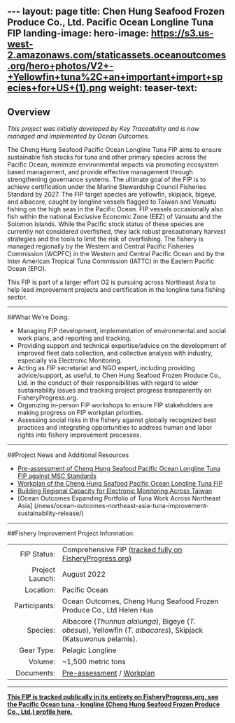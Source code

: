 ​​---
layout: page
title: Chen Hung Seafood Frozen Produce Co., Ltd. Pacific Ocean Longline Tuna FIP
landing-image:
hero-image: https://s3.us-west-2.amazonaws.com/staticassets.oceanoutcomes.org/hero+photos/V2+-+Yellowfin+tuna%2C+an+important+import+species+for+US+(1).png
weight: 
teaser-text:
---
<h2>Overview</h2>

*This project was initially developed by Key Traceability and is now managed and implemented by Ocean Outcomes.*

The Cheng Hung Seafood Pacific Ocean Longline Tuna FIP aims to ensure sustainable fish stocks for tuna and other primary species across the Pacific Ocean, minimize environmental impacts via promoting ecosystem based management, and provide effective management through strengthening governance systems. The ultimate goal of the FIP is to achieve certification under the Marine Stewardship Council Fisheries Standard by 2027. The FIP target species are yellowfin, skipjack, bigeye, and albacore, caught by longline vessels flagged to Taiwan and Vanuatu fishing on the high seas in the Pacific Ocean. FIP vessels occasionally also fish within the national Exclusive Economic Zone (EEZ) of Vanuatu and the Solomon Islands. While the Pacific stock status of these species are currently not considered overfished, they lack robust precautionary harvest strategies and the tools to limit the risk of overfishing. The fishery is managed regionally by the Western and Central Pacific Fisheries Commission (WCPFC) in the Western and Central Pacific Ocean and by the Inter American Tropical Tuna Commission (IATTC) in the Eastern Pacific Ocean (EPO).

This FIP is part of a larger effort O2 is pursuing across Northeast Asia to help lead improvement projects and certification in the longline tuna fishing sector.

---

##What We're Doing:

* Managing FIP development, implementation of environmental and social work plans, and reporting and tracking.
* Providing support and technical expertise/advice on the development of improved fleet data collection, and collective analysis with industry, especially via Electronic Monitoring.
* Acting as FIP secretariat and NGO expert, including providing advice/support, as useful, to Chen Hung Seafood Frozen Produce Co., Ltd. in the conduct of their responsibilities with regard to wider sustainability issues and tracking project progress transparently on FisheryProgress.org.
* Organizing in-person FIP workshops to ensure FIP stakeholders are making progress on FIP workplan priorities.
* Assessing social risks in the fishery against globally recognized best practices and integrating opportunities to address human and labor rights into fishery improvement processes.
---

##Project News and Additional Resources

* <a href="https://s3.us-west-2.amazonaws.com/staticassets.oceanoutcomes.org/supporting+documents/KTA07c+-+MSC+Pre-assessment+of+Pacific+Ocean+LL+Tuna+FIP+(Cheng+Hung+Seafood)+FIP+-+June+2022.pdf" target="blank">Pre-assessment of Cheng Hung Seafood Pacific Ocean Longline Tuna FIP against MSC Standards</a>
* <a href="https://s3.us-west-2.amazonaws.com/staticassets.oceanoutcomes.org/supporting+documents/Workplan+of+the+PO+LL+Tuna+FIP+(Cheng+Hung+Seafood+Co.)+KTA07_1.pdf" target="blank">Workplan of the Cheng Hung Seafood Pacific Ocean Longline Tuna FIP</a>
* [Building Regional Capacity for Electronic Monitoring Across Taiwan](/news/building-regional-capacity-for-electronic-monitoring-across-Taiwan/)
* [Ocean Outcomes Expanding Portfolio of Tuna Work Across Northeast Asia] (/news/ocean-outcomes-northeast-asia-tuna-improvement-sustainability-release/)
---

##Fishery Improvement Project Information:

|||
| ---: | --- |
| FIP Status: | Comprehensive FIP (<a href="https://fisheryprogress.org/fip-profile/pacific-ocean-tuna-longline-cheng-hung-seafood-frozen-produce-co-ltd">tracked fully on FisheryProgress.org</a>) |
| Project Launch: | August 2022 |
| Location: | Pacific Ocean |
| Participants: | Ocean Outcomes, Cheng Hung Seafood Frozen Produce Co., Ltd Helen Hua |
| Species: | Albacore (*Thunnus alalunga*), Bigeye (*T. obesus*), Yellowfin (*T. albacares*), Skipjack (Katsuwonus pelamis). |
| Gear Type: | Pelagic Longline |
| Volume: | ~1,500 metric tons |
| Documents: | <a href="https://s3.us-west-2.amazonaws.com/staticassets.oceanoutcomes.org/supporting+documents/KTA07c+-+MSC+Pre-assessment+of+Pacific+Ocean+LL+Tuna+FIP+(Cheng+Hung+Seafood)+FIP+-+June+2022.pdf" target="_blank">Pre-assessment</a> / <a href="https://s3.us-west-2.amazonaws.com/staticassets.oceanoutcomes.org/supporting+documents/Workplan+of+the+PO+LL+Tuna+FIP+(Cheng+Hung+Seafood+Co.)+KTA07_1.pdf" target="_blank">Workplan</a> |

---

<a href="https://fisheryprogress.org/fip-profile/pacific-ocean-tuna-longlincheng-hung-seafood-frozen-produce-co-ltd" target="_blank">**This FIP is tracked publically in its entirety on FisheryProgress.org, see the Pacific Ocean tuna - longline (Cheng Hung Seafood Frozen Produce Co., Ltd.) profile here.**</a>
